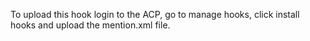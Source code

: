 To upload this hook login to the ACP, go to manage hooks, click install hooks and upload the mention.xml file. 